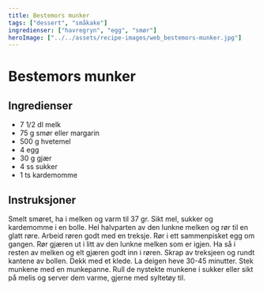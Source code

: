 ```yaml
---
title: Bestemors munker
tags: ["dessert", "småkake"]
ingredienser: ["havregryn", "egg", "smør"]
heroImage: ["../../assets/recipe-images/web_bestemors-munker.jpg"]
---
```


# Bestemors munker

## Ingredienser

- 7 1/2 dl melk
- 75 g smør eller margarin
- 500 g hvetemel
- 4 egg
- 30 g gjær
- 4 ss sukker
- 1 ts kardemomme

## Instruksjoner

Smelt smøret, ha i melken og varm til 37 gr. Sikt mel, sukker og kardemomme i en bolle. Hel halvparten av den lunkne melken og rør til en glatt røre. Arbeid røren godt med en treksje. Rør i ett sammenpisket egg om gangen. Rør gjæren ut i litt av den lunkne melken som er igjen. Ha så i resten av melken og elt gjæren godt inn i røren. Skrap av treksjeen og rundt kantene av bollen. Dekk med et klede. La deigen heve 30-45 minutter. Stek munkene med en munkepanne. Rull de nystekte munkene i sukker eller sikt på melis og server dem varme, gjerne med syltetøy til.
